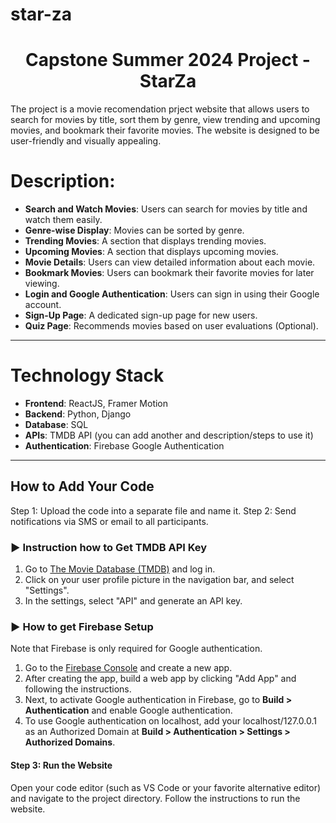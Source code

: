 # star-za

<h1 align="center">Capstone Summer 2024 Project - StarZa</h1>

<p>The project is a movie recomendation prject website that allows users to search for movies by title, sort them by genre, view trending and upcoming movies, and bookmark their favorite movies. The website is designed to be user-friendly and visually appealing.</p>

# Description:

- **Search and Watch Movies**: Users can search for movies by title and watch them easily.
- **Genre-wise Display**: Movies can be sorted by genre.
- **Trending Movies**: A section that displays trending movies.
- **Upcoming Movies**: A section that displays upcoming movies.
- **Movie Details**: Users can view detailed information about each movie.
- **Bookmark Movies**: Users can bookmark their favorite movies for later viewing.
- **Login and Google Authentication**: Users can sign in using their Google account.
- **Sign-Up Page**: A dedicated sign-up page for new users.
- **Quiz Page**: Recommends movies based on user evaluations (Optional).

<hr/>

# Technology Stack

- **Frontend**: ReactJS, Framer Motion
- **Backend**: Python, Django
- **Database**: SQL
- **APIs**: TMDB API (you can add another and description/steps to use it)
- **Authentication**: Firebase Google Authentication

<hr/>

## How to Add Your Code
Step 1: Upload the code into a separate file and name it.
Step 2: Send notifications via SMS or email to all participants.


### ▶️ Instruction how to Get TMDB API Key 

1. Go to [The Movie Database (TMDB)](https://www.themoviedb.org/) and log in.
2. Click on your user profile picture in the navigation bar, and select "Settings".
3. In the settings, select "API" and generate an API key.

### ▶️ How to get Firebase Setup 

Note that Firebase is only required for Google authentication.

1. Go to the [Firebase Console](https://console.firebase.google.com/) and create a new app.
2. After creating the app, build a web app by clicking "Add App" and following the instructions.
3. Next, to activate Google authentication in Firebase, go to **Build > Authentication** and enable Google authentication.
4. To use Google authentication on localhost, add your localhost/127.0.0.1 as an Authorized Domain at **Build > Authentication > Settings > Authorized Domains**.

#### Step 3: Run the Website

Open your code editor (such as VS Code or your favorite alternative editor) and navigate to the project directory.
Follow the instructions to run the website.
